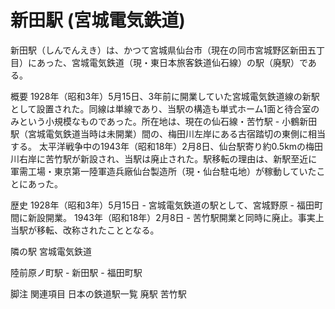 # 新田駅 (宮城電気鉄道)

新田駅（しんでんえき）は、かつて宮城県仙台市（現在の同市宮城野区新田五丁目）にあった、宮城電気鉄道（現・東日本旅客鉄道仙石線）の駅（廃駅）である。

概要
1928年（昭和3年）5月15日、3年前に開業していた宮城電気鉄道線の新駅として設置された。同線は単線であり、当駅の構造も単式ホーム1面と待合室のみという小規模なものであった。所在地は、現在の仙石線・苦竹駅 - 小鶴新田駅（宮城電気鉄道当時は未開業）間の、梅田川左岸にある古宿踏切の東側に相当する。
太平洋戦争中の1943年（昭和18年）2月8日、仙台駅寄り約0.5kmの梅田川右岸に苦竹駅が新設され、当駅は廃止された。駅移転の理由は、新駅至近に軍需工場・東京第一陸軍造兵廠仙台製造所（現・仙台駐屯地）が稼動していたことにあった。

歴史
1928年（昭和3年）5月15日 - 宮城電気鉄道の駅として、宮城野原 - 福田町間に新設開業。
1943年（昭和18年）2月8日 - 苦竹駅開業と同時に廃止。事実上当駅が移転、改称されたこととなる。

隣の駅
宮城電気鉄道

陸前原ノ町駅 - 新田駅 - 福田町駅

脚注
関連項目
日本の鉄道駅一覧
廃駅
苦竹駅
